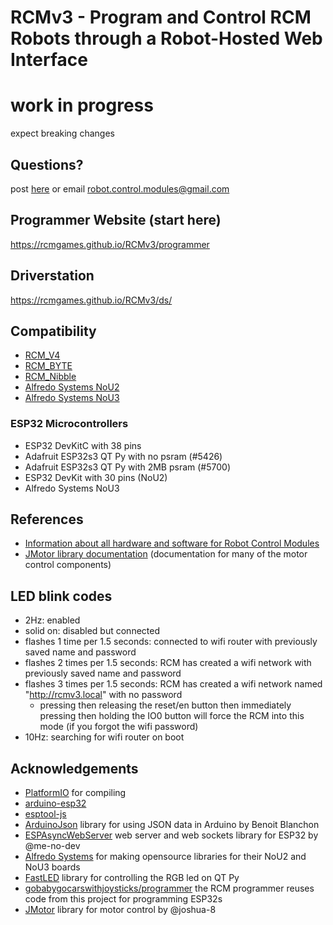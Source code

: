 # RCMv3 - Program and Control RCM Robots through a Robot-Hosted Web Interface

# work in progress
expect breaking changes

## Questions?
post [here](https://github.com/orgs/RCMgames/discussions/categories/rcmv3) or email robot.control.modules@gmail.com

## Programmer Website (start here)
https://rcmgames.github.io/RCMv3/programmer

## Driverstation
https://rcmgames.github.io/RCMv3/ds/

## Compatibility
* [RCM_V4](https://github.com/RCMgames/RCM-Hardware-V4)
* [RCM_BYTE](https://github.com/RCMgames/RCM-Hardware-BYTE)
* [RCM_Nibble](https://github.com/RCMgames/RCM-Hardware-Nibble)
* [Alfredo Systems NoU2](https://www.alfredosys.com/products/alfredo-nou2/)
* [Alfredo Systems NoU3](https://www.alfredosys.com/products/alfredo-nou3/)

### ESP32 Microcontrollers
* ESP32 DevKitC with 38 pins
* Adafruit ESP32s3 QT Py with no psram (#5426)
* Adafruit ESP32s3 QT Py with 2MB psram (#5700)
* ESP32 DevKit with 30 pins (NoU2)
* Alfredo Systems NoU3

## References
* [Information about all hardware and software for Robot Control Modules](https://github.com/rcmgames?view_as=public)
* [JMotor library documentation](https://joshua-8.github.io/JMotor/md_readme.html) (documentation for many of the motor control components)

## LED blink codes
* 2Hz: enabled
* solid on: disabled but connected
* flashes 1 time per 1.5 seconds: connected to wifi router with previously saved name and password
* flashes 2 times per 1.5 seconds: RCM has created a wifi network with previously saved name and password
* flashes 3 times per 1.5 seconds: RCM has created a wifi network named "http://rcmv3.local" with no password
    * pressing then releasing the reset/en button then immediately pressing then holding the IO0 button will force the RCM into this mode (if you forgot the wifi password)
* 10Hz: searching for wifi router on boot

## Acknowledgements
* [PlatformIO](https://registry.platformio.org/platforms/platformio/espressif32) for compiling
* [arduino-esp32](https://github.com/espressif/arduino-esp32)
* [esptool-js](https://github.com/espressif/esptool-js)
* [ArduinoJson](https://arduinojson.org/) library for using JSON data in Arduino by Benoit Blanchon
* [ESPAsyncWebServer](https://github.com/me-no-dev/ESPAsyncWebServer) web server and web sockets library for ESP32 by @me-no-dev
* [Alfredo Systems](https://www.alfredosys.com/) for making opensource libraries for their NoU2 and NoU3 boards
* [FastLED](https://github.com/FastLED/FastLED) library for controlling the RGB led on QT Py
* [gobabygocarswithjoysticks/programmer](https://github.com/gobabygocarswithjoysticks/programmer) the RCM programmer reuses code from this project for programming ESP32s
* [JMotor](https://github.com/joshua-8/JMotor) library for motor control by @joshua-8

